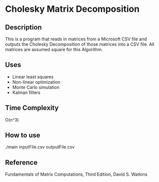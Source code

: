 # Cholesky Matrix Decomposition

## Description
This is a program that reads in matrices from a Microsoft CSV file 
and outputs the Cholesky Decomposition of those matrices into a CSV file.
 All matrices are assumed square for this Algorithm.
 
## Uses
* Linear least squares
* Non-linear optimization
* Monte Carlo simulation
* Kalman filters

## Time Complexity
 O(n^3)

## How to use
./main inputFile.csv outputFile.csv

## Reference
Fundamentals of Matrix Computations,
Third Edition,
David S. Watkins
